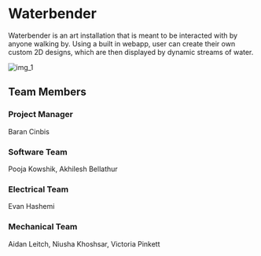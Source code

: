 # Waterbender

Waterbender is an art installation that is meant to be interacted with by anyone walking by. Using a built in webapp, user can create their own custom 2D designs, which are then displayed by dynamic streams of water.

![img_1](https://github.com/uscmakers/waterbender/assets/31314514/10e13fb9-68ab-40d8-9055-5ef34b16d7bb)

## Team Members
### Project Manager
Baran Cinbis
### Software Team
Pooja Kowshik, Akhilesh Bellathur
### Electrical Team
Evan Hashemi
### Mechanical Team
Aidan Leitch, Niusha Khoshsar, Victoria Pinkett
